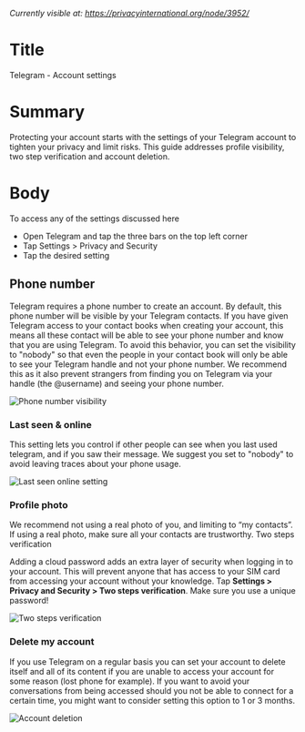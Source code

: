*Currently visible at: https://privacyinternational.org/node/3952/*

# Title
Telegram - Account settings 

# Summary
Protecting your account starts with the settings of your Telegram account to tighten your privacy and limit risks. This guide addresses profile visibility, two step verification and account deletion.

# Body 

To access any of the settings discussed here
- Open Telegram and tap the three bars on the top left corner
- Tap Settings > Privacy and Security
- Tap the desired setting

## Phone number

Telegram requires a phone number to create an account. By default, this phone number will be visible by your Telegram contacts. If you have given Telegram access to your contact books when creating your account, this means all these contact will be able to see your phone number and know that you are using Telegram. To avoid this behavior, you can set the visibility to "nobody" so that even the people in your contact book will only be able to see your Telegram handle and not your phone number. We recommend this as it also prevent strangers from finding you on Telegram via your handle (the @username) and seeing your phone number.

![Phone number visibility](../images/Telegram/tg_phonenum.png?raw=true)

### Last seen & online

This setting lets you control if other people can see when you last used telegram, and if you saw their message. We suggest you set to "nobody" to avoid leaving traces about your phone usage.

![Last seen online setting](../images/Telegram/tg_privacy_sec2.png?raw=true)


### Profile photo

We recommend not using a real photo of you, and limiting to “my contacts”. If using a real photo, make sure all your contacts are trustworthy.
Two steps verification

Adding a cloud password adds an extra layer of security when logging in to your account. This will prevent anyone that has access to your SIM card from accessing your account without your knowledge. Tap **Settings > Privacy and Security > Two steps verification**. Make sure you use a unique password! 

![Two steps verification](../images/Telegram/tg_two_step.png?raw=true)

### Delete my account

If you use Telegram on a regular basis you can set your account to delete itself and all of its content if you are unable to access your account for some reason (lost phone for example). If you want to avoid your conversations from being accessed should you not be able to connect for a certain time, you might want to consider setting this option to 1 or 3 months. 

![Account deletion](../images/Telegram/tg_deleteacc.png?raw=true)




